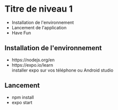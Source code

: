 <h1>Titre de niveau 1</h1>
<ul>
<li>Installation de l'environnement</li>
<li>Lancement de l'application</li>
<li>Have Fun</li>
</ul>
<h2>Installation de l'environnement</h2>
<ul>
<li><link rel="stylesheet" href="https://expo.io/learn">https://nodejs.org/en</li>
<li><link rel="stylesheet" href="https://expo.io/learn">https://expo.io/learn</li>
installer expo sur vos téléphone ou Android studio
</ul>
<h2>Lancement</h2>
<ul>
<li>npm install</li>
<li>expo start</li>
</ul>
 




